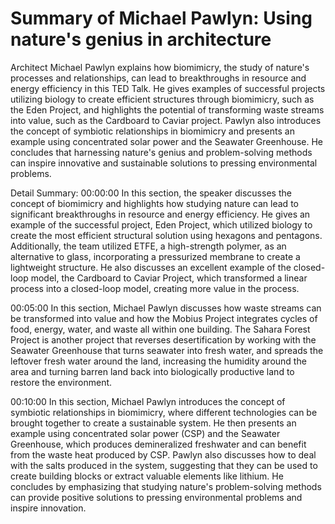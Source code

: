 # Summary of Michael Pawlyn: Using nature's genius in architecture

Architect Michael Pawlyn explains how biomimicry, the study of nature's processes and relationships, can lead to breakthroughs in resource and energy efficiency in this TED Talk. He gives examples of successful projects utilizing biology to create efficient structures through biomimicry, such as the Eden Project, and highlights the potential of transforming waste streams into value, such as the Cardboard to Caviar project. Pawlyn also introduces the concept of symbiotic relationships in biomimicry and presents an example using concentrated solar power and the Seawater Greenhouse. He concludes that harnessing nature's genius and problem-solving methods can inspire innovative and sustainable solutions to pressing environmental problems.

Detail Summary: 
00:00:00
In this section, the speaker discusses the concept of biomimicry and highlights how studying nature can lead to significant breakthroughs in resource and energy efficiency. He gives an example of the successful project, Eden Project, which utilized biology to create the most efficient structural solution using hexagons and pentagons. Additionally, the team utilized ETFE, a high-strength polymer, as an alternative to glass, incorporating a pressurized membrane to create a lightweight structure. He also discusses an excellent example of the closed-loop model, the Cardboard to Caviar Project, which transformed a linear process into a closed-loop model, creating more value in the process.

00:05:00
In this section, Michael Pawlyn discusses how waste streams can be transformed into value and how the Mobius Project integrates cycles of food, energy, water, and waste all within one building. The Sahara Forest Project is another project that reverses desertification by working with the Seawater Greenhouse that turns seawater into fresh water, and spreads the leftover fresh water around the land, increasing the humidity around the area and turning barren land back into biologically productive land to restore the environment.

00:10:00
In this section, Michael Pawlyn introduces the concept of symbiotic relationships in biomimicry, where different technologies can be brought together to create a sustainable system. He then presents an example using concentrated solar power (CSP) and the Seawater Greenhouse, which produces demineralized freshwater and can benefit from the waste heat produced by CSP. Pawlyn also discusses how to deal with the salts produced in the system, suggesting that they can be used to create building blocks or extract valuable elements like lithium. He concludes by emphasizing that studying nature's problem-solving methods can provide positive solutions to pressing environmental problems and inspire innovation.

